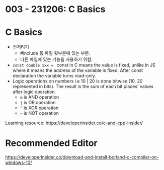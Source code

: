 # 003 - 231206: C Basics

# C Basics
- 전처리기
	- #include <iostream> 등 파일 윗부분에 있는 부분.
	- 다른 파일에 있는 기능을 사용하기 위함.
- `const double xxx = ` const in C means the value is fixed, unlike in JS where it means the address of the variable is fixed. After const declaration the variable turns read-only.
- Logic operations on numbers i.e 10 | 20 is done bitwise (10, 20 represented in bits). The result is the sum of each bit places' values after logic operation.
	- `&` is AND operation
	- `|` is OR operation
	- `^` is XOR operation
	- `~` is NOT operation

Learning resource: https://developerinsider.co/c-and-cpp-insider/

# Recommended Editor
https://developerinsider.co/download-and-install-borland-c-compiler-on-windows-10/

